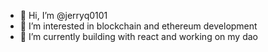 - 👋 Hi, I’m @jerryq0101
- 👀 I’m interested in blockchain and ethereum development
- 🌱 I’m currently building with react and working on my dao
